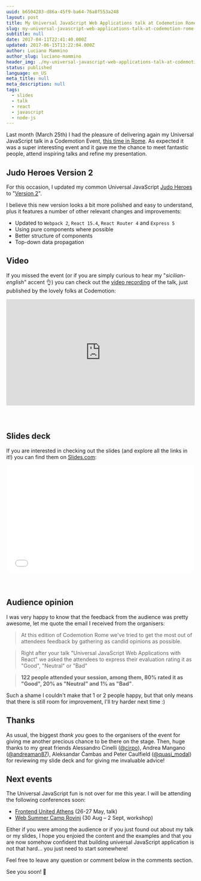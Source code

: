 ```yaml
---
uuid: b6504283-d86a-45f9-ba64-76a8f553a248
layout: post
title: My Universal JavaScript Web Applications talk at Codemotion Rome 2017
slug: my-universal-javascript-web-applications-talk-at-codemotion-rome-2017
subtitle: null
date: 2017-04-11T22:41:40.000Z
updated: 2017-06-15T13:22:04.000Z
author: Luciano Mammino
author_slug: luciano-mammino
header_img: ./my-universal-javascript-web-applications-talk-at-codemotion-rome-2017.jpg
status: published
language: en_US
meta_title: null
meta_description: null
tags:
  - slides
  - talk
  - react
  - javascript
  - node-js
---
```


Last month (March 25th) I had the pleasure of delivering again my Universal JavaScript talk in a Codemotion Event, [this time in Rome](http://rome2017.codemotionworld.com/).
As expected it was a super interesting event and it gave me the chance to meet fantastic people, attend inspiring talks and refine my presentation.

## Judo Heroes Version 2

For this occasion, I updated my common Universal JavaScript [Judo Heroes](https://github.com/lmammino/judo-heroes) to "[Version 2](https://github.com/lmammino/judo-heroes-2)".

I believe this new version looks a bit more polished and easy to understand, plus it features a number of other relevant changes and improvements:

  - Updated to `Webpack 2`, `React 15.4`, `React Router 4` and `Express 5`
  - Using pure components where possible
  - Better structure of components
  - Top-down data propagation

## Video

If you missed the event (or if you are simply curious to hear my "*sicilian-english*" accent 👌) you can check out the [video recording](https://www.youtube.com/watch?v=0VEwRFP8WtI) of the talk, just published by the lovely folks at Codemotion:

<div style=" position: relative; padding-bottom: 56.25%; height: 0; margin-bottom: 5em;">
<iframe style="position: absolute; top:0; left: 0; width: 100%; height: 100%;" src="https://www.youtube.com/embed/0VEwRFP8WtI" frameborder="0" allowfullscreen></iframe>
</div>


## Slides deck

If you are interested in checking out the slides (and explore all the links in it!) you can find them on [Slides.com](http://slides.com/lucianomammino/universal-js-web-applications-with-react-codemotion-rome-2017):

<div style=" position: relative; padding-bottom: 56.25%; height: 0; margin-bottom: 5em;">
<iframe style="position: absolute; top:0; left: 0; width: 100%; height: 100%;" src="//slides.com/lucianomammino/universal-js-web-applications-with-react-codemotion-rome-2017/embed" scrolling="no" frameborder="0" webkitallowfullscreen mozallowfullscreen allowfullscreen></iframe>
</div>


## Audience opinion

I was very happy to know that the feedback from the audience was pretty awesome, let me quote the email I received from the organisers:

> At this edition of Codemotion Rome we've tried to get the most out of attendees feedback by gathering as candid opinions as possible.

> Right after your talk "Universal JavaScript Web Applications with React" we asked the attendees to express their evaluation rating it as "Good", "Neutral" or "Bad"

> **122 people attended your session, among them, 80% rated it as "Good", 20% as "Neutral" and 1% as "Bad"**.

Such a shame I couldn't make that 1 or 2 people happy, but that only means that there is still room for improvement, I'll try harder next time :)


## Thanks

As usual, the biggest *thank you* goes to the organisers of the event for giving me another precious chance to be there on the stage. Then, huge thanks to my great friends Alessandro Cinelli ([@cirpo](https://twitter.com/cirpo)), Andrea Mangano ([@andreaman87](https://twitter.com/andreaman87)), Aleksandar Čambas and Peter Caulfield ([@quasi_modal](https://twitter.com/quasi_modal)) for reviewing my slide deck and for giving me invaluable advice!


## Next events

The Universal JavaScript fun is not over for me this year. I will be attending the following conferences soon:

- [Frontend United Athens](http://frontendunited.org/) (26-27 May, talk)
- [Web Summer Camp Rovinj](http://2017.websummercamp.com/) (30 Aug – 2 Sept, workshop)


Either if you were among the audience or if you just found out about my talk or my slides, I hope you enjoied the content and the examples and that you are now somehow confident that building universal JavaScript application is not that hard... you just need to start somewhere!

Feel free to leave any question or comment below in the comments section.

See you soon! 🤘

